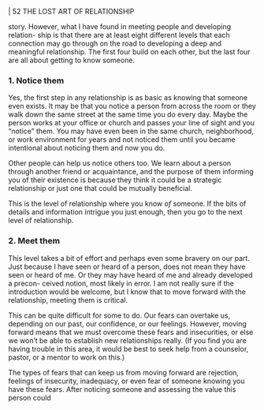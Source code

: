 | 52 THE LOST ART OF RELATIONSHIP

story. However, what I have found in meeting people and developing relation-
ship is that there are at least eight different levels that each connection may go
through on the road to developing a deep and meaningful relationship. The first
four build on each other, but the last four are all about getting to know someone.

### **1. Notice them**

Yes, the first step in any relationship is as basic as knowing that someone
even exists. It may be that you notice a person from across the room or they
walk down the same street at the same time you do every day. Maybe the person
works at your office or church and passes your line of sight and you “notice”
them. You may have even been in the same church, neighborhood, or work
environment for years and not noticed them until you became intentional about
noticing them and now you do.

Other people can help us notice others too. We learn about a person
through another friend or acquaintance, and the purpose of them informing you
of their existence is because they think it could be a strategic relationship or just
one that could be mutually beneficial.

This is the level of relationship where you know _of_ someone. If the bits of
details and information intrigue you just enough, then you go to the next level
of relationship.

### **2. Meet them**

This level takes a bit of effort and perhaps even some bravery on our part.
Just because I have seen or heard of a person, does not mean they have seen or
heard of me. Or they may have heard of me and already developed a precon-
ceived notion, most likely in error. I am not really sure if the introduction would
be welcome, but I know that to move forward with the relationship, meeting
them is critical.

This can be quite difficult for some to do. Our fears can overtake us,
depending on our past, our confidence, or our feelings. However, moving
forward means that we must overcome these fears and insecurities, or else we
won’t be able to establish new relationships really. (If you find you are having
trouble in this area, it would be best to seek help from a counselor, pastor, or a
mentor to work on this.)

The types of fears that can keep us from moving forward are rejection,
feelings of insecurity, inadequacy, or even fear of someone knowing you have
these fears. After noticing someone and assessing the value this person could